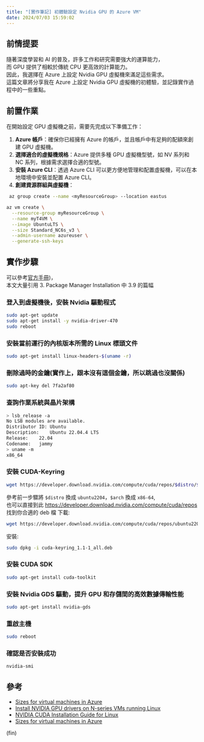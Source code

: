 ```yaml
---
title: "[實作筆記] 初體驗設定 Nvidia GPU 的 Azure VM"
date: 2024/07/03 15:59:02
---
```


## 前情提要

隨著深度學習和 AI 的普及，許多工作和研究需要強大的運算能力，  
而 GPU 提供了相較於傳統 CPU 更高效的計算能力。  
因此，我選擇在 Azure 上設定 Nvidia GPU 虛擬機來滿足這些需求。  
這篇文章將分享我在 Azure 上設定 Nvidia GPU 虛擬機的初體驗，並記錄實作過程中的一些重點。

## 前置作業

在開始設定 GPU 虛擬機之前，需要先完成以下準備工作：

1. **Azure 帳戶**：確保你已經擁有 Azure 的帳戶，並且帳戶中有足夠的配額來創建 GPU 虛擬機。
2. **選擇適合的虛擬機規格**：Azure 提供多種 GPU 虛擬機型號，如 NV 系列和 NC 系列，根據需求選擇合適的型號。
3. **安裝 Azure CLI**：透過 Azure CLI 可以更方便地管理和配置虛擬機，可以在本地環境中安裝並配置 Azure CLI。
4. **創建資源群組與虛擬機**：
  
  ```bash
   az group create --name <myResourceGroup> --location eastus
  ```

  ```bash
  az vm create \
    --resource-group myResourceGroup \
    --name myT4VM \
    --image UbuntuLTS \
    --size Standard_NC6s_v3 \
    --admin-username azureuser \
    --generate-ssh-keys
  ```

## 實作步驟

可以參考[官方手冊](https://docs.nvidia.com/cuda/cuda-installation-guide-linux/index.html#local-repo-installation-for-ubuntu))，  
本文大量引用 3. Package Manager Installation 中 3.9 的篇幅

### 登入到虛擬機後，安裝 Nvidia 驅動程式

  ```bash
  sudo apt-get update
  sudo apt-get install -y nvidia-driver-470
  sudo reboot
  ```

### 安裝當前運行的內核版本所需的 Linux 標頭文件

```bash
sudo apt-get install linux-headers-$(uname -r)
```

### 刪除過時的金鑰(實作上，跟本沒有這個金鑰，所以跳過也沒關係)

```bash
sudo apt-key del 7fa2af80
```

### 查詢作業系統與晶片架構

```bash
> lsb_release -a
No LSB modules are available.
Distributor ID:	Ubuntu
Description:	Ubuntu 22.04.4 LTS
Release:	22.04
Codename:	jammy
> uname -m
x86_64
```

### 安裝 CUDA-Keyring

```sh
wget https://developer.download.nvidia.com/compute/cuda/repos/$distro/$arch/cuda-keyring_1.1-1_all.deb
```

參考前一步驟將 `$distro` 換成 `ubuntu2204`，`$arch` 換成 `x86-64`,  
也可以直接到此 <https://developer.download.nvidia.com/compute/cuda/repos> 找到你合適的 deb 檔
下載:  

```sh
wget https://developer.download.nvidia.com/compute/cuda/repos/ubuntu2204/x86-64/cuda-keyring_1.1-1_all.deb
```

安裝:

```sh
sudo dpkg -i cuda-keyring_1.1-1_all.deb
```

### 安裝 CUDA SDK

```sh
sudo apt-get install cuda-toolkit
```

### 安裝 Nvidia GDS 驅動，提升 GPU 和存儲間的高效數據傳輸性能

```sh
sudo apt-get install nvidia-gds
```

### 重啟主機

```sh
sudo reboot
```

### 確認是否安裝成功

  ```bash
  nvidia-smi
  ```

## 參考

- [Sizes for virtual machines in Azure](https://learn.microsoft.com/en-us/azure/virtual-machines/sizes/overview)
- [Install NVIDIA GPU drivers on N-series VMs running Linux](https://learn.microsoft.com/en-us/azure/virtual-machines/linux/n-series-driver-setup)
- [NVIDIA CUDA Installation Guide for Linux](https://docs.nvidia.com/cuda/cuda-installation-guide-linux/index.html#prepare-ubuntu)
- [Sizes for virtual machines in Azure](https://learn.microsoft.com/en-us/azure/virtual-machines/sizes/overview?tabs=breakdownseries%2Cgeneralsizelist%2Ccomputesizelist%2Cmemorysizelist%2Cstoragesizelist%2Cgpu-nc-fam%2Cfpgasizelist%2Chpcsizelist#gpu-accelerated)

(fin)
